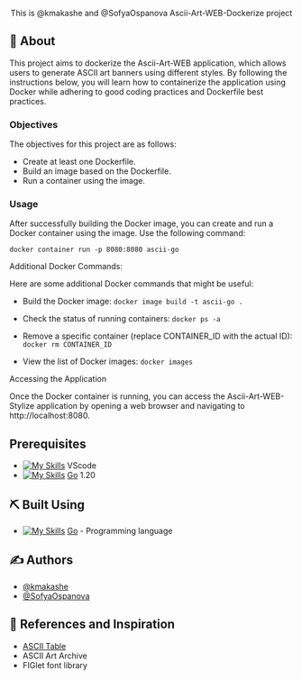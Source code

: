 <p align="center">
  This is @kmakashe and @SofyaOspanova Ascii-Art-WEB-Dockerize project
</p>

## 🧐 About <a name="about"></a>

This project aims to dockerize the Ascii-Art-WEB application, which allows users to generate ASCII art banners using different styles. By following the instructions below, you will learn how to containerize the application using Docker while adhering to good coding practices and Dockerfile best practices.

### Objectives

The objectives for this project are as follows:
- Create at least one Dockerfile.
- Build an image based on the Dockerfile.
- Run a container using the image.

### Usage
After successfully building the Docker image, you can create and run a Docker container using the image. Use the following command:

`docker container run -p 8080:8080 ascii-go`

Additional Docker Commands:

Here are some additional Docker commands that might be useful:

- Build the Docker image:
`docker image build -t ascii-go .`

- Check the status of running containers:
`docker ps -a`

-  Remove a specific container (replace CONTAINER_ID with the actual ID):
`docker rm CONTAINER_ID`

- View the list of Docker images:
`docker images`

Accessing the Application

Once the Docker container is running, you can access the Ascii-Art-WEB-Stylize application by opening a web browser and navigating to http://localhost:8080.

## Prerequisites

- [![My Skills](https://skillicons.dev/icons?i=vscode)](https://skillicons.dev) VScode
- [![My Skills](https://skillicons.dev/icons?i=go)](https://go.dev/) [Go](https://go.dev/) 1.20

## ⛏️ Built Using <a name="built_using"></a>

- [![My Skills](https://skillicons.dev/icons?i=go)](https://skillicons.dev) [Go](https://go.dev/) - Programming language

## ✍️ Authors <a name="authors"></a>

- [@kmakashe](https://01.alem.school/git/kmakashe)
- [@SofyaOspanova](https://01.alem.school/git/SofyaOspanova)

## 🎉 References and Inspiration <a name="references"></a>

- [ASCII Table](https://www.alpharithms.com/ascii-table-512119/)
- ASCII Art Archive
- FIGlet font library
